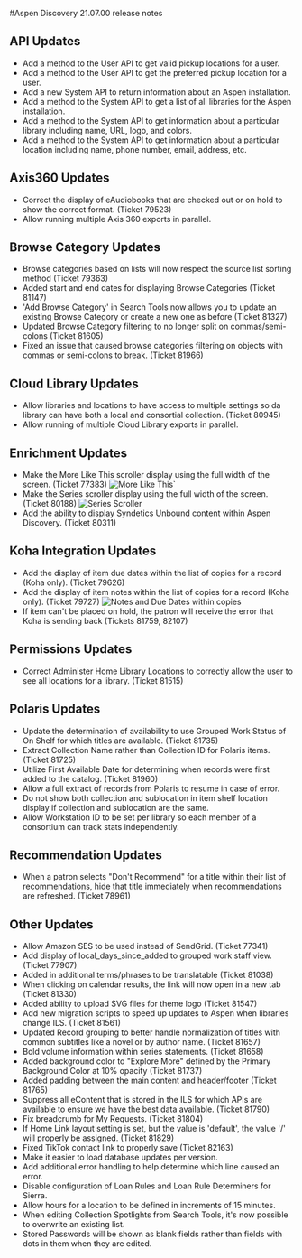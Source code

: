 #Aspen Discovery 21.07.00 release notes
## API Updates
- Add a method to the User API to get valid pickup locations for a user. 
- Add a method to the User API to get the preferred pickup location for a user. 
- Add a new System API to return information about an Aspen installation. 
- Add a method to the System API to get a list of all libraries for the Aspen installation.
- Add a method to the System API to get information about a particular library including name, URL, logo, and colors.
- Add a method to the System API to get information about a particular location including name, phone number, email, address, etc.

## Axis360 Updates
- Correct the display of eAudiobooks that are checked out or on hold to show the correct format. (Ticket 79523)
- Allow running multiple Axis 360 exports in parallel. 

## Browse Category Updates
- Browse categories based on lists will now respect the source list sorting method (Ticket 79363)
- Added start and end dates for displaying Browse Categories (Ticket 81147)
- 'Add Browse Category' in Search Tools now allows you to update an existing Browse Category or create a new one as before (Ticket 81327)
- Updated Browse Category filtering to no longer split on commas/semi-colons (Ticket 81605)
- Fixed an issue that caused browse categories filtering on objects with commas or semi-colons to break. (Ticket 81966)

## Cloud Library Updates
- Allow libraries and locations to have access to multiple settings so da library can have both a local and consortial collection. (Ticket 80945)
- Allow running of multiple Cloud Library exports in parallel. 

## Enrichment Updates
- Make the More Like This scroller display using the full width of the screen. (Ticket 77383)
  ![More Like This](/release_notes/images/21_07_00_more_like_this.png)`
- Make the Series scroller display using the full width of the screen. (Ticket 80188)
  ![Series Scroller](/release_notes/images/21_07_00_series_scroller.png)
- Add the ability to display Syndetics Unbound content within Aspen Discovery. (Ticket 80311)

## Koha Integration Updates
- Add the display of item due dates within the list of copies for a record (Koha only). (Ticket 79626)
- Add the display of item notes within the list of copies for a record (Koha only). (Ticket 79727)
  ![Notes and Due Dates within copies](/release_notes/images/21_07_00_show_notes_due_date_in_copies.png)
- If item can't be placed on hold, the patron will receive the error that Koha is sending back (Tickets 81759, 82107)

## Permissions Updates
- Correct Administer Home Library Locations to correctly allow the user to see all locations for a library. (Ticket 81515)

## Polaris Updates 
- Update the determination of availability to use Grouped Work Status of On Shelf for which titles are available. (Ticket 81735)
- Extract Collection Name rather than Collection ID for Polaris items. (Ticket 81725)
- Utilize First Available Date for determining when records were first added to the catalog.  (Ticket 81960)
- Allow a full extract of records from Polaris to resume in case of error. 
- Do not show both collection and sublocation in item shelf location display if collection and sublocation are the same.
- Allow Workstation ID to be set per library so each member of a consortium can track stats independently. 

## Recommendation Updates
- When a patron selects "Don't Recommend" for a title within their list of recommendations, hide that title immediately when recommendations are refreshed. (Ticket 78961)

## Other Updates
- Allow Amazon SES to be used instead of SendGrid. (Ticket 77341)
- Add display of local_days_since_added to grouped work staff view. (Ticket 77907)
- Added in additional terms/phrases to be translatable (Ticket 81038)
- When clicking on calendar results, the link will now open in a new tab (Ticket 81330)
- Added ability to upload SVG files for theme logo (Ticket 81547)
- Add new migration scripts to speed up updates to Aspen when libraries change ILS. (Ticket 81561)
- Updated Record grouping to better handle normalization of titles with common subtitles like a novel or by author name. (Ticket 81657)  
- Bold volume information within series statements. (Ticket 81658)  
- Added background color to "Explore More" defined by the Primary Background Color at 10% opacity (Ticket 81737)
- Added padding between the main content and header/footer (Ticket 81765)
- Suppress all eContent that is stored in the ILS for which APIs are available to ensure we have the best data available. (Ticket 81790)  
- Fix breadcrumb for My Requests. (Ticket 81804)
- If Home Link layout setting is set, but the value is 'default', the value '/' will properly be assigned. (Ticket 81829)
- Fixed TikTok contact link to properly save (Ticket 82163)
- Make it easier to load database updates per version. 
- Add additional error handling to help determine which line caused an error. 
- Disable configuration of Loan Rules and Loan Rule Determiners for Sierra.
- Allow hours for a location to be defined in increments of 15 minutes.
- When editing Collection Spotlights from Search Tools, it's now possible to overwrite an existing list.
- Stored Passwords will be shown as blank fields rather than fields with dots in them when they are edited. 
